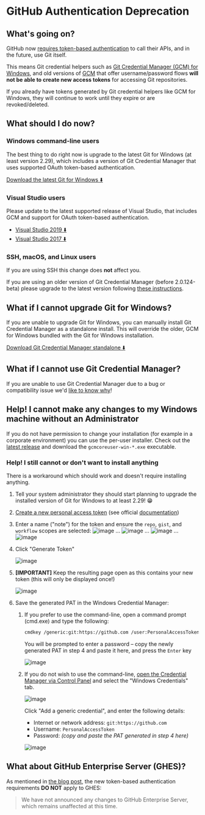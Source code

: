 # GitHub Authentication Deprecation

## What's going on?

GitHub now [requires token-based authentication][token-auth] to
call their APIs, and in the future, use Git itself.

This means Git credential helpers such as [Git Credential Manager (GCM) for
Windows][gcm-windows], and old versions of [GCM][gcm] that offer
username/password flows **will not be able to create new access tokens** for
accessing Git repositories.

If you already have tokens generated by Git credential helpers like GCM for
Windows, they will continue to work until they expire or are revoked/deleted.

## What should I do now?

### Windows command-line users

The best thing to do right now is upgrade to the latest Git for Windows (at
least version 2.29), which includes a version of Git Credential Manager that
uses supported OAuth token-based authentication.

[Download the latest Git for Windows ⬇️][git-windows]

### Visual Studio users

Please update to the latest supported release of Visual Studio, that includes
GCM and support for OAuth token-based authentication.

- [Visual Studio 2019 ⬇️][vs-2019]
- [Visual Studio 2017 ⬇️][vs-2017]

### SSH, macOS, and Linux users

If you are using SSH this change does **not** affect you.

If you are using an older version of Git Credential Manager (before
2.0.124-beta) please upgrade to the latest version following [these
instructions][gcm-install].

## What if I cannot upgrade Git for Windows?

If you are unable to upgrade Git for Windows, you can manually install Git
Credential Manager as a standalone install. This will override the older,
GCM for Windows bundled with the Git for Windows installation.

[Download Git Credential Manager standalone ⬇️][gcm-latest]

## What if I cannot use Git Credential Manager?

If you are unable to use Git Credential Manager due to a bug or
compatibility issue we'd [like to know why][gcm-new-issue]!

## Help! I cannot make any changes to my Windows machine without an Administrator

If you do not have permission to change your installation (for example in a
corporate environment) you can use the per-user installer. Check out the [latest
release][gcm-latest] and download the `gcmcoreuser-win-*.exe`
executable.

### Help! I still cannot or don't want to install anything

There is a workaround which should work and doesn't require installing anything.

1. Tell your system administrator they should start planning to upgrade the
   installed version of Git for Windows to at least 2.29! 😁

1. [Create a new personal access token][github-pat] (see official
   [documentation][github-pat-docs])

1. Enter a name ("note") for the token and ensure the `repo`, `gist`, and
   `workflow` scopes are selected:
   ![image][github-pat-name-image]
   ...
   ![image][github-pat-repo-scope-image]
   ...
   ![image][github-pat-gist-scope-image]
   ...
   ![image][github-pat-workflow-scope-image]

1. Click "Generate Token"

   ![image][github-generate-pat-image]

1. **[IMPORTANT]** Keep the resulting page open as this contains your new token
   (this will only be displayed once!)

   ![image][github-display-pat-image]

1. Save the generated PAT in the Windows Credential Manager:

   1. If you prefer to use the command-line, open a command prompt (cmd.exe) and
      type the following:

      ```bash
      cmdkey /generic:git:https://github.com /user:PersonalAccessToken /pass
      ```

      You will be prompted to enter a password – copy the newly generated PAT in
      step 4 and paste it here, and press the `Enter` key

      ![image][windows-save-pat-cli-image]

   1. If you do not wish to use the command-line, [open the Credential Manager
      via Control Panel][windows-credential-manager]
      and select the "Windows Credentials" tab.

      ![image][windows-gui-credentials-image]

      Click "Add a generic credential", and enter the following details:

      - Internet or network address: `git:https://github.com`
      - Username: `PersonalAccessToken`
      - Password: _(copy and paste the PAT generated in step 4 here)_

      ![image][windows-gui-add-pat-image]

## What about GitHub Enterprise Server (GHES)?

As mentioned in [the blog post][github-token-authentication-requirements],
the new token-based authentication requirements **DO NOT** apply to GHES:

> We have not announced any changes to GitHub Enterprise Server, which remains
> unaffected at this time.

[token-auth]: https://github.blog/2020-07-30-token-authentication-requirements-for-api-and-git-operations/
[gcm]: https://aka.ms/gcm
[gcm-install]: ../README.md#download-and-install
[gcm-latest]: https://aka.ms/gcm/latest
[gcm-new-issue]: https://github.com/GitCredentialManager/git-credential-manager/issues/new/choose
[gcm-windows]: https://github.com/microsoft/Git-Credential-Manager-for-Windows
[git-windows]: https://git-scm.com/download/win
[github-display-pat-image]: https://user-images.githubusercontent.com/5658207/95448288-ff4ee800-095a-11eb-9709-8e37bde8b716.png
[github-generate-pat-image]: https://user-images.githubusercontent.com/5658207/95448393-31f8e080-095b-11eb-9568-cfd1c567a65c.png
[github-pat]: https://github.com/settings/tokens/new?scopes=repo,gist,workflow
[github-pat-docs]: https://docs.github.com/en/free-pro-team@latest/github/authenticating-to-github/creating-a-personal-access-token
[github-pat-gist-scope-image]: https://user-images.githubusercontent.com/5658207/95447450-a3d02a80-0959-11eb-82a8-2d2834d5aa16.png
[github-pat-name-image]: https://user-images.githubusercontent.com/5658207/95448332-1beb2000-095b-11eb-9a48-9c05b1926a6b.png
[github-pat-repo-scope-image]: https://user-images.githubusercontent.com/5658207/95447304-6f5c6e80-0959-11eb-924b-50b86c2b3d77.png
[github-pat-workflow-scope-image]: https://user-images.githubusercontent.com/5658207/95447343-7b483080-0959-11eb-8e00-151d53893f3f.png
[github-token-authentication-requirements]: https://github.blog/2020-07-30-token-authentication-requirements-for-api-and-git-operations/
[windows-save-pat-cli-image]: https://user-images.githubusercontent.com/5658207/95448479-4fc64580-095b-11eb-9970-0b6faf7f4ae7.png
[vs-2019]: https://docs.microsoft.com/en-us/visualstudio/install/update-visual-studio?view=vs-2019
[vs-2017]: https://docs.microsoft.com/en-us/visualstudio/install/update-visual-studio?view=vs-2017
[windows-credential-manager]: https://support.microsoft.com/en-us/windows/accessing-credential-manager-1b5c916a-6a16-889f-8581-fc16e8165ac0
[windows-gui-add-pat-image]: https://user-images.githubusercontent.com/5658207/96468318-ddd7e100-1223-11eb-8cd4-aa118493c538.png
[windows-gui-credentials-image]: https://user-images.githubusercontent.com/5658207/96468389-f6e09200-1223-11eb-9993-ae7b4096b769.png
